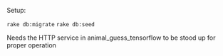 Setup:

`rake db:migrate`
`rake db:seed`

Needs the HTTP service in animal_guess_tensorflow to be stood up for proper operation